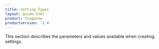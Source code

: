 ```yaml
---
title: Setting Types
layout: guide.html
product: Stagenow
productversion: '2.4'
---
```


This section describes the parameters and values available when creating settings. 











